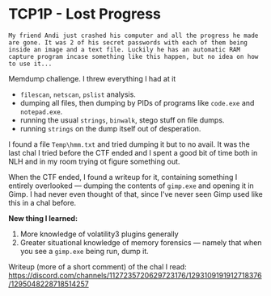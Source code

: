 # TCP1P - Lost Progress

```
My friend Andi just crashed his computer and all the progress he made are gone. It was 2 of his secret passwords with each of them being inside an image and a text file. Luckily he has an automatic RAM capture program incase something like this happen, but no idea on how to use it...
```

Memdump challenge. I threw everything I had at it

- `filescan`, `netscan`, `pslist` analysis.
- dumping all files, then dumping by PIDs of programs like `code.exe` and `notepad.exe`.
- running the usual `strings`, `binwalk`, stego stuff on file dumps.
- running `strings` on the dump itself out of desperation.

I found a file `Temp\hmm.txt` and tried dumping it but to no avail. It was the last chal I tried before the CTF ended and I spent a good bit of time both in NLH and in my room trying ot figure something out.

When the CTF ended, I found a writeup for it, containing something I entirely overlooked — dumping the contents of `gimp.exe` and opening it in Gimp. I had never even thought of that, since I've never seen Gimp used like this in a chal before.

**New thing I learned:**

1. More knowledge of volatility3 plugins generally
2. Greater situational knowledge of memory forensics — namely that when you see a `gimp.exe` being run, dump it.

Writeup (more of a short comment) of the chal I read: https://discord.com/channels/1127235720629723176/1293109191912718376/1295048228718514257

